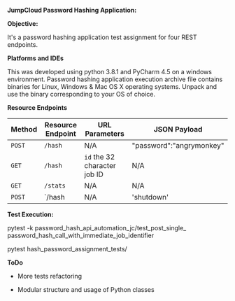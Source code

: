 **JumpCloud Password Hashing Application:**

**Objective:**

It's a password hashing application test assignment for four REST endpoints.

**Platforms and IDEs**

This was developed using python 3.8.1 and PyCharm 4.5 on a windows environment. Password hashing application execution archive file contains binaries for Linux, Windows & Mac OS X
operating systems. Unpack and use the binary corresponding to your OS of choice.

**Resource Endpoints**

| Method | Resource Endpoint | URL Parameters               | JSON Payload             |
| ------ | ----------------- | ---------------------------- | ------------------------ |
| `POST` | `/hash`           | N/A                          | "password":"angrymonkey" |
| `GET`  | `/hash`           | `id` the 32 character job ID | N/A                      |
| `GET`  | `/stats`          | N/A                          | N/A                      |
| `POST` | `/hash            | N/A                          | 'shutdown'               |

**Test Execution:**

pytest -k password_hash_api_automation_jc/test_post_single_ password_hash_call_with_immediate_job_identifier

pytest hash_password_assignment_tests/



**ToDo**

- More tests refactoring

- Modular structure and usage of Python classes

  

